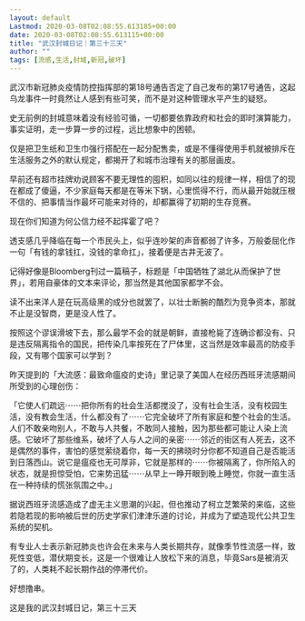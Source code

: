 ```yaml
---
layout: default
Lastmod: 2020-03-08T02:08:55.613185+00:00
date: 2020-03-08T02:08:55.613115+00:00
title: "武汉封城日记｜第三十三天"
author: ""
tags: [流感,生活,封城,新冠,破坏]
---
```


武汉市新冠肺炎疫情防控指挥部的第18号通告否定了自己发布的第17号通告，这起乌龙事件一时竟然让人感到有些可笑，而不是对这种管理水平产生的疑怒。

史无前例的封城意味着没有经验可循，一切都要依靠政府和社会的即时演算能力，事实证明，走一步算一步的过程，远比想象中的困顿。

仅是把卫生纸和卫生巾强行搭配在一起分配售卖，或是不懂得使用手机就被排斥在生活服务之外的默认规定，都揭开了和城市治理有关的那层画皮。

早前还有超市挂牌劝说顾客不要无理性的囤积，如同以往的规律一样，相信了的现在都成了傻逼，不少家庭每天都是在等米下锅，心里慌得不行，而从最开始就压根不信的、把事情当作最坏可能来对待的，却都赢得了初期的生存竞赛。

现在你们知道为何公信力经不起挥霍了吧？

透支感几乎降临在每一个市民头上，似乎连吵架的声音都弱了许多，万般委屈化作一句「有钱的拿钱扛，没钱的拿命扛」，接着便是古井无波了。

记得好像是Bloomberg刊过一篇稿子，标题是「中国牺牲了湖北从而保护了世界」，若用自豪体的文本来评论，那当然是其他国家都学不会。

读不出来洋人是在玩高级黑的成分也就罢了，以壮士断腕的酷烈为竞争资本，那就不止是没智商，更是没人性了。

按照这个谬误滑坡下去，那么最学不会的就是朝鲜，直接枪毙了连确诊都没有、只是违反隔离指令的国民，把传染几率按死在了尸体里，这当然是效率最高的防疫手段，又有哪个国家可以学到？

昨天提到的「大流感：最致命瘟疫的史诗」里记录了美国人在经历西班牙流感期间所受到的心理创伤：

「它使人们疏远⋯⋯把你所有的社会生活都搅没了，没有社会生活，没有校园生活，没有教会生活，什么都没有了⋯⋯它完全破坏了所有家庭和整个社会的生活。人们不敢亲吻别人，不敢与人共餐，不敢同人接触，因为那些都可能让人染上流感。它破坏了那些维系，破坏了人与人之间的亲密⋯⋯邻近的街区有人死去，这不是偶然的事件，害怕的感觉萦绕着你，每一天的拂晓时分你都不知道自己是否能活到日落西山。说它是瘟疫也无可厚非，它就是那样的⋯⋯你被隔离了，你所陷入的状态，就是担惊受怕，它来势迅猛⋯⋯从早上一睁开眼到晚上睡觉，你就一直生活在一种持续的慌张氛围之中。」

据说西班牙流感造成了虚无主义思潮的兴起，但也推动了柯立芝繁荣的来临，这些若隐若现的影响被后世的历史学家们津津乐道的讨论，并成为了塑造现代公共卫生系统的契机。

有专业人士表示新冠肺炎也许会在未来与人类长期共存，就像季节性流感一样，致死性变低，潜伏期变长，这是一个很难让人放松下来的消息，毕竟Sars是被消灭了的，人类耗不起长期作战的停滞代价。

好想撸串。

这是我的武汉封城日记，第三十三天


